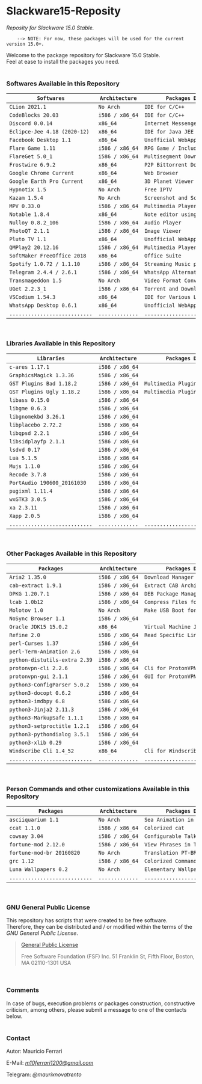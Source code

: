 # Slackware15-Reposity
*Reposity for Slackware 15.0 Stable.*

        --> NOTE: For now, these packages will be used for the current version 15.0+.

Welcome to the package repository for Slackware 15.0 Stable.<br/>
Feel at ease to install the packages you need.
<br/><br/>

### Softwares Available in this Repository

| `Softwares`                   | `Architecture`  | `Packages Description`               | `Required By`              |
|-------------------------------|-----------------|--------------------------------------|----------------------------|
| `CLion 2021.1`                | `No Arch`       | `IDE for C/C++`                      |                            |
| `CodeBlocks 20.03`            | `i586 / x86_64` | `IDE for C/C++`                      |                            |
| `Discord 0.0.14`              | `x86_64`        | `Internet Messenger`                 |                            |
| `Eclipce-Jee 4.18 (2020-12)`  | `x86_64`        | `IDE for Java JEE`                   |                            |
| `Facebook Desktop 1.1`        | `x86_64`        | `Unofficial WebApp for Facebook`     |                            |
| `Flare Game 1.11`             | `i586 / x86_64` | `RPG Game / Include Engine`          |                            |
| `FlareGet 5.0_1`              | `i586 / x86_64` | `Multisegment Download Manager`      |                            |
| `Frostwire 6.9.2`             | `x86_64`        | `P2P Bittorrent Downloader`          |                            |
| `Google Chrome Current`       | `x86_64`        | `Web Browser`                        |                            |
| `Google Earth Pro Current`    | `x86_64`        | `3D Planet Viewer`                   |                            |
| `Hypnotix 1.5`                | `No Arch`       | `Free IPTV`                          |                            |
| `Kazam 1.5.4`                 | `No Arch`       | `Screenshot and Screencast`          |                            |
| `MPV 0.33.0`                  | `i586 / x86_64` | `Multimedia Player`                  | `Hypnotix`                 |
| `Notable 1.8.4`               | `x86_64`        | `Note editor using Markdown`         |                            |
| `Nulloy 0.8.2_106`            | `i586 / x86_64` | `Audio Player`                       |                            |
| `PhotoQT 2.1.1`               | `i586 / x86_64` | `Image Viewer`                       |                            |
| `Pluto TV 1.1`                | `x86_64`        | `Unofficial WebApp for Pluto TV`     |                            |
| `QMPlay2 20.12.16`            | `i586 / x86_64` | `Multimedia Player`                  |                            |
| `SoftMaker FreeOffice 2018`   | `x86_64`        | `Office Suite`                       |                            |
| `Spotify 1.0.72 / 1.1.10`     | `i586 / x86_64` | `Streaming Music player`             |                            |
| `Telegram 2.4.4 / 2.6.1`      | `i586 / x86_64` | `WhatsApp Alternative`               |                            |
| `Transmageddon 1.5`           | `No Arch`       | `Video Format Conversion Tool`       |                            |
| `UGet 2.2.3_1`                | `i586 / x86_64` | `Torrent and Download Manager`       |                            |
| `VSCodium 1.54.3`             | `x86_64`        | `IDE for Various Languages`          |                            |
| `WhatsApp Desktop 0.6.1`      | `x86_64`        | `Unofficial WebApp - WhatsApp Web`   |                            |
| `...........................` | `.............` | `..................................` | `........................` |

<br/>

### Libraries Available in this Repository

| `Libraries`                   | `Architecture`  | `Packages Description`               | `Required By`              |
|-------------------------------|-----------------|--------------------------------------|----------------------------|
| `c-ares 1.17.1`               | `i586 / x86_64` |                                      | `Aria2`                    |
| `GraphicsMagick 1.3.36`       | `i586 / x86_64` |                                      | `PhotoQT`                  |
| `GST Plugins Bad 1.18.2`      | `i586 / x86_64` | `Multimedia Plugin`                  | `Nulloy, Transmageddon`    |
| `GST Plugins Ugly 1.18.2`     | `i586 / x86_64` | `Multimedia Plugin`                  | `Nulloy, Transmageddon`    |
| `libass 0.15.0`               | `i586 / x86_64` |                                      | `QMPlay2, MPV`             |
| `libgme 0.6.3`                | `i586 / x86_64` |                                      | `QMPlay2`                  |
| `libgnomekbd 3.26.1`          | `i586 / x86_64` |                                      | `Xapp`                     |
| `libplacebo 2.72.2`           | `i586 / x86_64` |                                      | `MPV`                      |
| `libqpsd 2.2.1`               | `i586 / x86_64` |                                      | `PhotoQT`                  |
| `libsidplayfp 2.1.1`          | `i586 / x86_64` |                                      | `QMPlay2`                  |
| `lsdvd 0.17`                  | `i586 / x86_64` |                                      | `Transmageddon`            |
| `Lua 5.1.5`                   | `i586 / x86_64` |                                      | `MPV`                      |
| `Mujs 1.1.0`                  | `i586 / x86_64` |                                      | `MPV`                      |
| `Recode 3.7.8`                | `i586 / x86_64` |                                      | `fortune-mod`              |
| `PortAudio 190600_20161030`   | `i586 / x86_64` |                                      | `QMPlay2`                  |
| `pugixml 1.11.4`              | `i586 / x86_64` |                                      | `PhotoQT`                  |
| `wxGTK3 3.0.5`                | `i586 / x86_64` |                                      | `CodeBlocks`               |
| `xa 2.3.11`                   | `i586 / x86_64` |                                      | `libsidplayfp`             |
| `Xapp 2.0.5`                  | `i586 / x86_64` |                                      | `Hypnotix`                 |
| `...........................` | `.............` | `..................................` | `........................` |

<br/>

### Other Packages Available in this Repository

| `Packages`                    | `Architecture`  | `Packages Description`               | `Required By`              |
|-------------------------------|-----------------|--------------------------------------|----------------------------|
| `Aria2 1.35.0`                | `i586 / x86_64` | `Download Manager for Terminal`      | `UGet`                     |
| `cab-extract 1.9.1`           | `i586 / x86_64` | `Extract CAB Archives`               |                            |
| `DPKG 1.20.7.1`               | `i586 / x86_64` | `DEB Package Manager`                |                            |
| `lcab 1.0b12`                 | `i586 / x86_64` | `Compress Files for CAB Archives`    |                            |
| `Molotov 1.0`                 | `No Arch`       | `Make USB Boot for Windows 10`       |                            |
| `NoSync Browser 1.1`          | `i586 / x86_64` |                                      |                            |
| `Oracle JDK15 15.0.2`         | `x86_64`        | `Virtual Machine Java`               | `FrostWire`                |
| `Refine 2.0`                  | `i586 / x86_64` | `Read Specific Lines of Text Files`  |                            |
| `perl-Curses 1.37`            | `i586 / x86_64` |                                      | `perl-Term-Animation`      |
| `perl-Term-Animation 2.6`     | `i586 / x86_64` |                                      | `asciiquarium`             |
| `python-distutils-extra 2.39` | `i586 / x86_64` |                                      | `Kazam`                    |
| `protonvpn-cli 2.2.6`         | `i586 / x86_64` | `Cli for ProtonVPN`                  |                            |
| `protonvpn-gui 2.1.1`         | `i586 / x86_64` | `GUI for ProtonVPN`                  |                            |
| `python3-ConfigParser 5.0.2`  | `i586 / x86_64` |                                      | `protonvpn-gui`            |
| `python3-docopt 0.6.2`        | `i586 / x86_64` |                                      | `protonvpn-cli`            |
| `python3-imdbpy 6.8`          | `i586 / x86_64` |                                      | `Hypnotix`                 |
| `python3-Jinja2 2.11.3`       | `i586 / x86_64` |                                      | `protonvpn-cli`            |
| `python3-MarkupSafe 1.1.1`    | `i586 / x86_64` |                                      | `python3-Jinja2`           |
| `python3-setproctitle 1.2.1`  | `i586 / x86_64` |                                      | `Hypnotix`                 |
| `python3-pythondialog 3.5.1`  | `i586 / x86_64` |                                      | `protonvpn-cli`            |
| `python3-xlib 0.29`           | `i586 / x86_64` |                                      | `Kazam`                    |
| `Windscribe Cli 1.4_52`       | `x86_64`        | `Cli for Windscribe VPN`             |                            |
| `...........................` | `.............` | `..................................` | `........................` |

<br/>

### Person Commands and other customizations Available in this Repository

| `Packages`                    | `Architecture`  | `Packages Description`               | `Required By`              |
|-------------------------------|-----------------|--------------------------------------|----------------------------|
| `asciiquarium 1.1`            | `No Arch`       | `Sea Animation in ASCII Art`         |                            |
| `ccat 1.1.0`                  | `i586 / x86_64` | `Colorized cat`                      |                            |
| `cowsay 3.04`                 | `i586 / x86_64` | `Configurable Talking Cow`           |                            |
| `fortune-mod 2.12.0`          | `i586 / x86_64` | `View Phrases in Terminal`           | `fortune-mod-br`           |
| `fortune-mod-br 20160820`     | `No Arch`       | `Translation PT-BR for fortune-mod`  |                            |
| `grc 1.12`                    | `i586 / x86_64` | `Colorized Commands`                 |                            |
| `Luna Wallpapers 0.2`         | `No Arch`       | `Elementary Wallpapers`              |                            |
| `...........................` | `.............` | `..................................` | `........................` |

<br/>

### GNU General Public License

This repository has scripts that were created to be free software.<br/>
Therefore, they can be distributed and / or modified within the terms of the *GNU General Public License*.

>[General Public License](https://pt.wikipedia.org/wiki/GNU_General_Public_License)
>
>Free Software Foundation (FSF) Inc. 51 Franklin St, Fifth Floor, Boston, MA 02110-1301 USA
<br/>

### Comments

In case of bugs, execution problems or packages construction, constructive criticism, among others, please submit a message to one of the contacts below.
<br/><br/>

### Contact

Autor: Mauricio Ferrari

E-Mail: *m10ferrari1200@gmail.com*

Telegram: *@maurixnovatrento*
